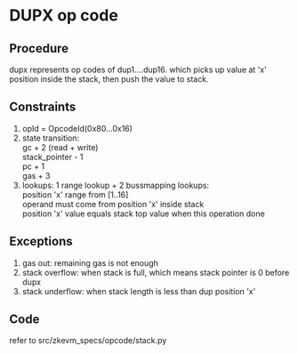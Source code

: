 # DUPX op code
## Procedure
   dupx represents op codes of dup1....dup16. which picks up value at 'x' position inside the stack, then push the value to stack.

## Constraints
   1. opId = OpcodeId(0x80...0x16)
   2. state transition:  
       gc + 2 (read + write)  
      stack_pointer - 1  
      pc + 1  
      gas + 3  
   3. lookups: 1 range lookup + 2 bussmapping lookups:  
      position 'x' range from [1..16]  
      operand must come from position 'x' inside stack  
      position 'x' value equals stack top value when this operation done  

## Exceptions
   1. gas out: remaining gas is not enough
   2. stack overflow: when stack is full, which means stack pointer is 0 before dupx  
   3. stack underflow: when stack length is less than dup position 'x'  
 
## Code  
   refer to src/zkevm_specs/opcode/stack.py